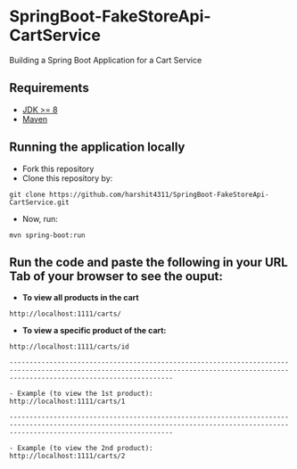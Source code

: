 # SpringBoot-FakeStoreApi-CartService
Building a Spring Boot Application for a Cart Service

## Requirements
- [JDK >= 8](https://www.oracle.com/java/technologies/javase/jdk21-archive-downloads.html)
- [Maven](https://maven.apache.org)

## Running the application locally
- Fork this repository
- Clone this repository by:
```shell
git clone https://github.com/harshit4311/SpringBoot-FakeStoreApi-CartService.git
```
- Now, run:
```shell
mvn spring-boot:run
```
## Run the code and paste the following in your URL Tab of your browser to see the ouput:

- **To view all products in the cart**
```shell
http://localhost:1111/carts/
```


- **To view a specific product of the cart:**
```shell
http://localhost:1111/carts/id

-------------------------------------------------------------------------------------------------------------------------------------------------------------------------------------

- Example (to view the 1st product):
http://localhost:1111/carts/1

-------------------------------------------------------------------------------------------------------------------------------------------------------------------------------------

- Example (to view the 2nd product):
http://localhost:1111/carts/2
```
